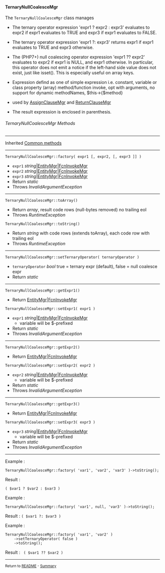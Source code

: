 [comment]: # (This file is part of PcGen, PHP Code Generation support package. Copyright 2020-21 Kjell-Inge Gustafsson, kigkonsult, All rights reserved, licence GPL 3.0)

#### TernaryNullCoalesceMgr

The ```TernaryNullCoalesceMgr``` class manages 

 * The ternary operator expression 'expr1 ? expr2 : expr3'
   evaluates to expr2 if  expr1 evaluates to TRUE  and expr3 if expr1 evaluates to FALSE.
 * The ternary operator expression 'expr1 ?: expr3'
    returns expr1 if expr1 evaluates to TRUE and expr3 otherwise.

 * The (PHP7+) null coalescing operator expression 'expr1 ?? expr2'
    evaluates to expr2 if expr1 is NULL, and expr1 otherwise.
   In particular, this operator does not emit a notice
   if the left-hand side value does not exist, just like isset().
   This is especially useful on array keys.
 
 * Expression defind as one of
   simple expression i.e. constant, variable or class property (array)
  method/function invoke, opt with arguments,
  no support for dynamic methodNames, $this->{$method}
  
* used by [AssignClauseMgr] and [ReturnClauseMgr]

* The result expression is enclosed in parenthesis.

###### TernaryNullCoalesceMgr Methods

---
Inherited [Common methods]

---

```TernaryNullCoalesceMgr::factory( expr1 [, expr2, [, expr3 ]] )```

* ```expr1``` _string_|[EntityMgr]|[FcnInvokeMgr] 
* ```expr2``` _string_|[EntityMgr]|[FcnInvokeMgr] 
* ```expr3``` _string_|[EntityMgr]|[FcnInvokeMgr] 
* Return _static_
* Throws _InvalidArgumentException_

---


```TernaryNullCoalesceMgr::toArray()```
* Return _array_, result code rows (null-bytes removed) no trailing eol
* Throws _RuntimeException_


```TernaryNullCoalesceMgr::toString()```

* Return _string_ with code rows (extends toArray), each code row with trailing eol
* Throws _RuntimeException_

---

```TernaryNullCoalesceMgr::setTernaryOperator( ternaryOperator )```

* ```ternaryOperator``` _bool_ true = ternary expr (default), false = null coalesce expr 
* Return _static_

---

```TernaryNullCoalesceMgr::getExpr1()```

* Return [EntityMgr]|[FcnInvokeMgr]


```TernaryNullCoalesceMgr::setExpr1( expr1 )```

* ```expr1``` _string_|[EntityMgr]|[FcnInvokeMgr]
  * variable will be $-prefixed
* Return _static_
* Throws _InvalidArgumentException_

---

```TernaryNullCoalesceMgr::getExpr2()```

* Return [EntityMgr]|[FcnInvokeMgr]


```TernaryNullCoalesceMgr::setExpr2( expr2 )```

* ```expr2``` _string_|[EntityMgr]|[FcnInvokeMgr]
  * variable will be $-prefixed
* Return _static_
* Throws _InvalidArgumentException_

---

```TernaryNullCoalesceMgr::getExpr3()```

* Return [EntityMgr]|[FcnInvokeMgr]


```TernaryNullCoalesceMgr::setExpr3( expr3 )```

* ```expr3``` _string_|[EntityMgr]|[FcnInvokeMgr]
  * variable will be $-prefixed
* Return _static_
* Throws _InvalidArgumentException_

---


Example : 

```
TernaryNullCoalesceMgr::factory( 'var1', 'var2', 'var3' )->toString(); 
```

Result : 

``` ( $var1 ? $var2 : $var3 ) ```


Example : 
```
TernaryNullCoalesceMgr::factory( 'var1', null, 'var3' )->toString(); 
```

Result : 
```( $var1 ?: $var3 )```

Example : 

```
TernaryNullCoalesceMgr::factory( 'var1', 'var2' )
    ->setTernaryOperator( false )
    ->toString(); 
```

Result : 
``` ( $var1 ?? $var2 )```

---

<small>Return to [README] - [Summary]</small>

[AssignClauseMgr]:AssignClauseMgr.md
[EntityMgr]:EntityMgr.md
[Common methods]:CommonMethods.md
[FcnInvokeMgr]:FcnInvokeMgr.md
[README]:../README.md
[ReturnClauseMgr]:ReturnClauseMgr.md
[Summary]:Summary.md
